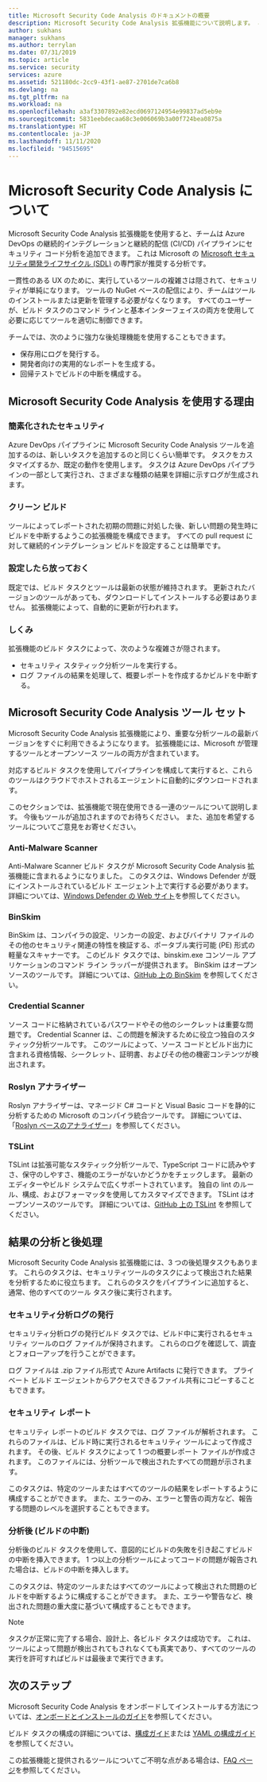 ```yaml
---
title: Microsoft Security Code Analysis のドキュメントの概要
description: Microsoft Security Code Analysis 拡張機能について説明します。 この拡張機能を使用すると、セキュリティコード分析を Azure DevOps CI/ID パイプラインに追加できます。
author: sukhans
manager: sukhans
ms.author: terrylan
ms.date: 07/31/2019
ms.topic: article
ms.service: security
services: azure
ms.assetid: 521180dc-2cc9-43f1-ae87-2701de7ca6b8
ms.devlang: na
ms.tgt_pltfrm: na
ms.workload: na
ms.openlocfilehash: a3af3307892e82ecd0697124954e99837ad5eb9e
ms.sourcegitcommit: 5831eebdecaa68c3e006069b3a00f724bea0875a
ms.translationtype: HT
ms.contentlocale: ja-JP
ms.lasthandoff: 11/11/2020
ms.locfileid: "94515695"
---
```

# <a name="about-microsoft-security-code-analysis"></a>Microsoft Security Code Analysis について

Microsoft Security Code Analysis 拡張機能を使用すると、チームは Azure DevOps の継続的インテグレーションと継続的配信 (CI/CD) パイプラインにセキュリティ コード分析を追加できます。 これは Microsoft の [Microsoft セキュリティ開発ライフサイクル (SDL)](https://www.microsoft.com/securityengineering/sdl/practices) の専門家が推奨する分析です。

一貫性のある UX のために、実行しているツールの複雑さは隠されて、セキュリティが単純になります。 ツールの NuGet ベースの配信により、チームはツールのインストールまたは更新を管理する必要がなくなります。 すべてのユーザーが、ビルド タスクのコマンド ラインと基本インターフェイスの両方を使用して必要に応じてツールを適切に制御できます。

チームでは、次のように強力な後処理機能を使用することもできます。

- 保存用にログを発行する。
- 開発者向けの実用的なレポートを生成する。
- 回帰テストでビルドの中断を構成する。

## <a name="why-should-i-use-microsoft-security-code-analysis"></a>Microsoft Security Code Analysis を使用する理由

### <a name="security-simplified"></a>簡素化されたセキュリティ

Azure DevOps パイプラインに Microsoft Security Code Analysis ツールを追加するのは、新しいタスクを追加するのと同じくらい簡単です。 タスクをカスタマイズするか、既定の動作を使用します。 タスクは Azure DevOps パイプラインの一部として実行され、さまざまな種類の結果を詳細に示すログが生成されます。

### <a name="clean-builds"></a>クリーン ビルド

ツールによってレポートされた初期の問題に対処した後、新しい問題の発生時にビルドを中断するようこの拡張機能を構成できます。 すべての pull request に対して継続的インテグレーション ビルドを設定することは簡単です。

### <a name="set-it-and-forget-it"></a>設定したら放っておく

既定では、ビルド タスクとツールは最新の状態が維持されます。 更新されたバージョンのツールがあっても、ダウンロードしてインストールする必要はありません。 拡張機能によって、自動的に更新が行われます。

### <a name="under-the-hood"></a>しくみ

拡張機能のビルド タスクによって、次のような複雑さが隠されます。
  - セキュリティ スタティック分析ツールを実行する。
  - ログ ファイルの結果を処理して、概要レポートを作成するかビルドを中断する。

## <a name="microsoft-security-code-analysis-tool-set"></a>Microsoft Security Code Analysis ツール セット

Microsoft Security Code Analysis 拡張機能により、重要な分析ツールの最新バージョンをすぐに利用できるようになります。 拡張機能には、Microsoft が管理するツールとオープンソース ツールの両方が含まれています。

対応するビルド タスクを使用してパイプラインを構成して実行すると、これらのツールはクラウドでホストされるエージェントに自動的にダウンロードされます。

このセクションでは、拡張機能で現在使用できる一連のツールについて説明します。 今後もツールが追加されますのでお待ちください。 また、追加を希望するツールについてご意見をお寄せください。

### <a name="anti-malware-scanner"></a>Anti-Malware Scanner

Anti-Malware Scanner ビルド タスクが Microsoft Security Code Analysis 拡張機能に含まれるようになりました。 このタスクは、Windows Defender が既にインストールされているビルド エージェント上で実行する必要があります。 詳細については、[Windows Defender の Web サイト](https://aka.ms/defender)を参照してください。

### <a name="binskim"></a>BinSkim

BinSkim は、コンパイラの設定、リンカーの設定、およびバイナリ ファイルのその他のセキュリティ関連の特性を検証する、ポータブル実行可能 (PE) 形式の軽量なスキャナーです。 このビルド タスクでは、binskim.exe コンソール アプリケーションのコマンド ライン ラッパーが提供されます。 BinSkim はオープンソースのツールです。 詳細については、[GitHub 上の BinSkim](https://github.com/Microsoft/binskim) を参照してください。

### <a name="credential-scanner"></a>Credential Scanner

ソース コードに格納されているパスワードやその他のシークレットは重要な問題です。 Credential Scanner は、この問題を解決するために役立つ独自のスタティック分析ツールです。 このツールによって、ソース コードとビルド出力に含まれる資格情報、シークレット、証明書、およびその他の機密コンテンツが検出されます。

### <a name="roslyn-analyzers"></a>Roslyn アナライザー

Roslyn アナライザーは、マネージド C# コードと Visual Basic コードを静的に分析するための Microsoft のコンパイラ統合ツールです。 詳細については、「[Roslyn ベースのアナライザー](/dotnet/fundamentals/code-analysis/quality-rules/security-warnings)」を参照してください。

### <a name="tslint"></a>TSLint

TSLint は拡張可能なスタティック分析ツールで、TypeScript コードに読みやすさ、保守のしやすさ、機能のエラーがないかどうかをチェックします。 最新のエディターやビルド システムで広くサポートされています。 独自の lint のルール、構成、およびフォーマッタを使用してカスタマイズできます。 TSLint はオープンソースのツールです。 詳細については、[GitHub 上の TSLint](https://github.com/palantir/tslint) を参照してください。

## <a name="analysis-and-post-processing-of-results"></a>結果の分析と後処理

Microsoft Security Code Analysis 拡張機能には、3 つの後処理タスクもあります。 これらのタスクは、セキュリティツールのタスクによって検出された結果を分析するために役立ちます。 これらのタスクをパイプラインに追加すると、通常、他のすべてのツール タスク後に実行されます。

### <a name="publish-security-analysis-logs"></a>セキュリティ分析ログの発行

セキュリティ分析ログの発行ビルド タスクでは、ビルド中に実行されるセキュリティ ツールのログ ファイルが保持されます。 これらのログを確認して、調査とフォローアップを行うことができます。

ログ ファイルは .zip ファイル形式で Azure Artifacts に発行できます。 プライベート ビルド エージェントからアクセスできるファイル共有にコピーすることもできます。

### <a name="security-report"></a>セキュリティ レポート

セキュリティ レポートのビルド タスクでは、ログ ファイルが解析されます。 これらのファイルは、ビルド時に実行されるセキュリティ ツールによって作成されます。 その後、ビルド タスクによって 1 つの概要レポート ファイルが作成されます。 このファイルには、分析ツールで検出されたすべての問題が示されます。

このタスクは、特定のツールまたはすべてのツールの結果をレポートするように構成することができます。 また、エラーのみ、エラーと警告の両方など、報告する問題のレベルを選択することもできます。

### <a name="post-analysis-build-break"></a>分析後 (ビルドの中断)

分析後のビルド タスクを使用して、意図的にビルドの失敗を引き起こすビルドの中断を挿入できます。 1 つ以上の分析ツールによってコードの問題が報告された場合は、ビルドの中断を挿入します。

このタスクは、特定のツールまたはすべてのツールによって検出された問題のビルドを中断するように構成することができます。 また、エラーや警告など、検出された問題の重大度に基づいて構成することもできます。

>[!NOTE]
>タスクが正常に完了する場合、設計上、各ビルド タスクは成功です。 これは、ツールによって問題が検出されてもされなくても真実であり、すべてのツールの実行を許可すればビルドは最後まで実行できます。

## <a name="next-steps"></a>次のステップ

Microsoft Security Code Analysis をオンボードしてインストールする方法については、[オンボードとインストールのガイド](security-code-analysis-onboard.md)を参照してください。

ビルド タスクの構成の詳細については、[構成ガイド](security-code-analysis-customize.md)または [YAML の構成ガイド](yaml-configuration.md)を参照してください。

この拡張機能と提供されるツールについてご不明な点がある場合は、[FAQ ページ](security-code-analysis-faq.md)を参照してください。